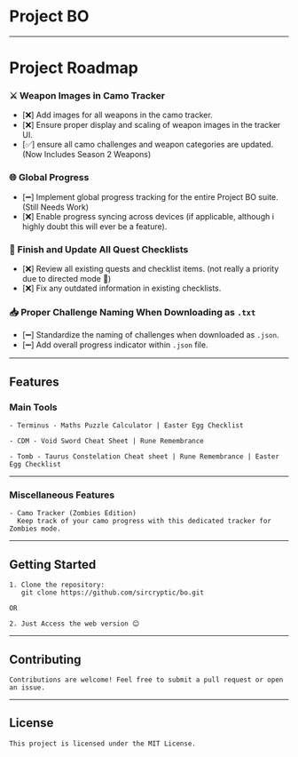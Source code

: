 # Project BO


---

# Project Roadmap

### ⚔️ Weapon Images in Camo Tracker
- [❌] Add images for all weapons in the camo tracker.
- [❌] Ensure proper display and scaling of weapon images in the tracker UI.
- [✅] ensure all camo challenges and weapon categories are updated. (Now Includes Season 2 Weapons)

### 🌐 Global Progress
- [➖] Implement global progress tracking for the entire Project BO suite. (Still Needs Work)
- [❌] Enable progress syncing across devices (if applicable, although i highly doubt this will ever be a feature).

### 📝 Finish and Update All Quest Checklists
- [❌] Review all existing quests and checklist items. (not really a priority due to directed mode 🤔)
- [❌] Fix any outdated information in existing checklists.

### 📥 Proper Challenge Naming When Downloading as `.txt`
- [➖] Standardize the naming of challenges when downloaded as `.json`.
- [➖] Add overall progress indicator within `.json` file.

---

## Features

### **Main Tools**
```
- Terminus - Maths Puzzle Calculator | Easter Egg Checklist

- CDM - Void Sword Cheat Sheet | Rune Remembrance 

- Tomb - Taurus Constelation Cheat sheet | Rune Remembrance | Easter Egg Checklist
```

---

### **Miscellaneous Features**
```
- Camo Tracker (Zombies Edition)
  Keep track of your camo progress with this dedicated tracker for Zombies mode.
```

---

## Getting Started

```
1. Clone the repository:
   git clone https://github.com/sircryptic/bo.git

OR  

2. Just Access the web version 😊
```

---

## Contributing

```
Contributions are welcome! Feel free to submit a pull request or open an issue.
```

---

## License

```
This project is licensed under the MIT License.
```


